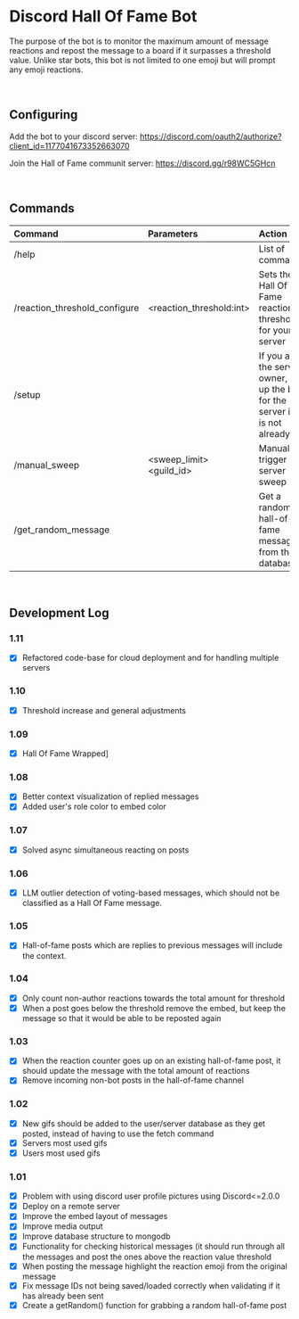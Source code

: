 # Discord Hall Of Fame Bot
The purpose of the bot is to monitor the maximum amount of message reactions and repost the message to a board if it surpasses a threshold value. Unlike star bots, this bot is not limited to one emoji but will prompt any emoji reactions.

<br>

## Configuring

Add the bot to your discord server: https://discord.com/oauth2/authorize?client_id=1177041673352663070

Join the Hall of Fame communit server: https://discord.gg/r98WC5GHcn

<br>

## Commands

| Command | Parameters | Action | Example |
| :------------- |:--------------------------|:----------------------------------------------------|:--------------------|
| /help | | List of commands | /help |
| /reaction_threshold_configure | <reaction_threshold:int> | Sets the Hall Of Fame reaction threshold for your server | /reaction_threshold_configure 5
| /setup | | If you are the server owner, set up the bot for the server if it is not already | /setup |
| /manual_sweep | <sweep_limit> \<guild_id> | Manually trigger a server sweep | /manual_sweep 2000 1180006529575960616 |
| /get_random_message | | Get a random hall-of-fame message from the database | /get_random_message



<br>


## Development Log

### 1.11
- [x] Refactored code-base for cloud deployment and for handling multiple servers

### 1.10
- [x] Threshold increase and general adjustments

### 1.09
- [x] Hall Of Fame Wrapped]

### 1.08
- [x] Better context vísualization of replied messages
- [x] Added user's role color to embed color

### 1.07
- [x] Solved async simultaneous reacting on posts

### 1.06
- [x] LLM outlier detection of voting-based messages, which should not be classified as a Hall Of Fame message. 

### 1.05
- [x] Hall-of-fame posts which are replies to previous messages will include the context.

### 1.04
- [x] Only count non-author reactions towards the total amount for threshold
- [x] When a post goes below the threshold remove the embed, but keep the message so that it would be able to be reposted again

### 1.03
- [x] When the reaction counter goes up on an existing hall-of-fame post, it should update the message with the total amount of reactions
- [x] Remove incoming non-bot posts in the hall-of-fame channel

### 1.02
- [x] New gifs should be added to the user/server database as they get posted, instead of having to use the fetch command
- [x] Servers most used gifs
- [x] Users most used gifs

### 1.01
- [x] Problem with using discord user profile pictures using Discord<=2.0.0
- [x] Deploy on a remote server
- [x] Improve the embed layout of messages
- [x] Improve media output
- [x] Improve database structure to mongodb
- [x] Functionality for checking historical messages (it should run through all the messages and post the ones above the reaction value threshold
- [x] When posting the message highlight the reaction emoji from the original message
- [x] Fix message IDs not being saved/loaded correctly when validating if it has already been sent
- [x] Create a getRandom() function for grabbing a random hall-of-fame post
